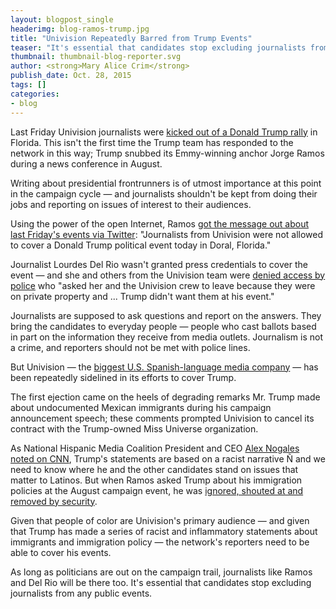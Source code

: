 ```yaml
---
layout: blogpost_single
headerimg: blog-ramos-trump.jpg
title: "Univision Repeatedly Barred from Trump Events"
teaser: "It's essential that candidates stop excluding journalists from any public events."
thumbnail: thumbnail-blog-reporter.svg
author: <strong>Mary Alice Crim</strong>
publish_date: Oct. 28, 2015
tags: []
categories:
- blog
---
```

Last Friday Univision journalists were [kicked out of a Donald Trump rally](http://variety.com/2015/tv/news/donald-trump-univision-miami-rally-1201625471/) in Florida. This isn't the first time the Trump team has responded to the network in this way; Trump snubbed its Emmy-winning anchor Jorge Ramos during a news conference in August.

Writing about presidential frontrunners is of utmost importance at this point in the campaign cycle &mdash; and journalists shouldn't be kept from doing their jobs and reporting on issues of interest to their audiences. 

Using the power of the open Internet, Ramos [got the message out about last Friday's events via Twitter](http://www.hollywoodreporter.com/news/donald-trump-kicks-univision-florida-834377): "Journalists from Univision were not allowed to cover a Donald Trump political event today in Doral, Florida."

Journalist Lourdes Del Rio wasn't granted press credentials to cover the event &mdash; and she and others from the Univision team were [denied access by police](https://www.washingtonpost.com/news/post-politics/wp/2015/10/23/donald-trumps-campaign-prevents-univision-news-crew-from-entering-miami-rally/) who "asked her and the Univision crew to leave because they were on private property and ... Trump didn't want them at his event."

Journalists are supposed to ask questions and report on the answers. They bring the candidates to everyday people &mdash; people who cast ballots based in part on the information they receive from media outlets. Journalism is not a crime, and reporters should not be met with police lines.

But Univision &mdash; the [biggest U.S. Spanish-language media company](http://www.journalism.org/2015/04/29/hispanic-media-fact-sheet/) &mdash; has been repeatedly sidelined in its efforts to cover Trump. 

The first ejection came on the heels of degrading remarks Mr. Trump made about undocumented Mexican immigrants during his campaign announcement speech; these comments prompted Univision to cancel its contract with the Trump-owned Miss Universe organization.

As National Hispanic Media Coalition President and CEO [Alex Nogales noted on CNN](http://www.cnn.com/videos/tv/2015/06/30/latino-mexican-hispanic-racism-trump-comments-gop-alex-nogales-don-lemon-cnn-tonight.cnn), Trump's statements are based on a racist narrative Ñ and we need to know where he and the other candidates stand on issues that matter to Latinos. But when Ramos asked Trump about his immigration policies at the August campaign event, he was [ignored, shouted at and removed by security](https://theintercept.com/2015/08/26/jorge-ramos-commits-journalism-gets-immediately-attacked-journalists/). 

Given that people of color are Univision's primary audience &mdash; and given that Trump has made a series of racist and inflammatory statements about immigrants and immigration policy &mdash; the network's reporters need to be able to cover his events. 

As long as politicians are out on the campaign trail, journalists like Ramos and Del Rio will be there too. It's essential that candidates stop excluding journalists from any public events. 
